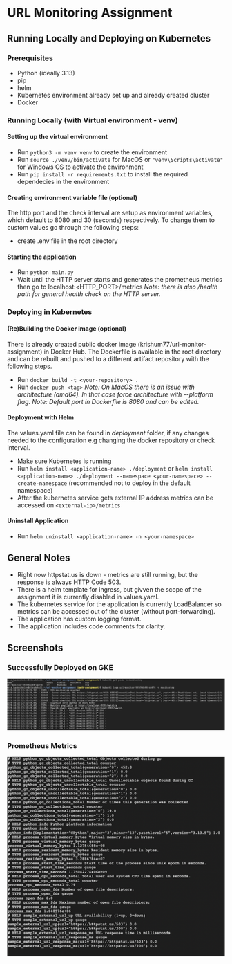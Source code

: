 # URL Monitoring Assignment

## Running Locally and Deploying on Kubernetes
### Prerequisites 
- Python (ideally 3.13)
- pip
- helm
- Kubernetes environment already set up and already created cluster
- Docker

### Running Locally (with Virtual environment - venv)
#### Setting up the virtual environment
- Run `python3 -m venv venv` to create the environment 
- Run `source ./venv/bin/activate` for MacOS or `"venv\Scripts\activate"` for Windows OS to activate the environment
- Run `pip install -r requirements.txt` to install the required dependecies in the environment
#### Creating environment variable file (optional)
The http port and the check interval are setup as environment variables, which default to 8080 and 30 (seconds) respectively. To change them to custom values go through  the following steps:
- create .env file in the root directory
#### Starting the application
- Run `python main.py`
- Wait until the HTTP server starts and generates the prometheus metrics then go to localhost:<HTTP_PORT>/metrics
*Note: there is also /health path for general health check on the HTTP server.*
### Deploying in Kubernetes
#### (Re)Building the Docker image (optional)
There is already created public docker image (krishum77/url-monitor-assignment) in Docker Hub. The Dockerfile is available in the root directory and can be rebuilt and pushed to a different artifact repository with the following steps.
- Run `docker build -t <your-repository> .`
- Run `docker push <tag>`
*Note: On MacOS there is an issue with architecture (amd64). In that case force architecture with --platform flag.*
*Note: Default port in Dockerfile is 8080 and can be edited.*
#### Deployment with Helm
The values.yaml file can be found in *deployment* folder, if any changes needed to the configuration e.g changing the docker repository or check interval.
- Make sure Kubernetes is running
- Run `helm install <application-name> ./deployment` or `helm install <application-name> ./deployment --namespace <your-namespace> --create-namespace` (recommended not to deploy in the default namespace)
- After the kubernetes service gets external IP address metrics can be accessed on `<external-ip>/metrics`
#### Uninstall Application
- Run `helm uninstall <application-name> -n <your-namespace>`

## General Notes 
- Right now httpstat.us is down - metrics are still running, but the response is always HTTP Code 503.
- There is a helm template for ingress, but givven the scope of the assignment it is currently disabled in values.yaml.
- The kubernetes service for the application is currently LoadBalancer so metrics can be accessed out of the cluster (without port-forwarding).
- The application has custom logging format.
- The application includes code comments for clarity.
## Screenshots
### Successfully Deployed on GKE
![Screenshot](assets/ScreenshotGKE.png)
### Prometheus Metrics 
![Screenshot](assets/ScreenshotMetrics.png)
  
